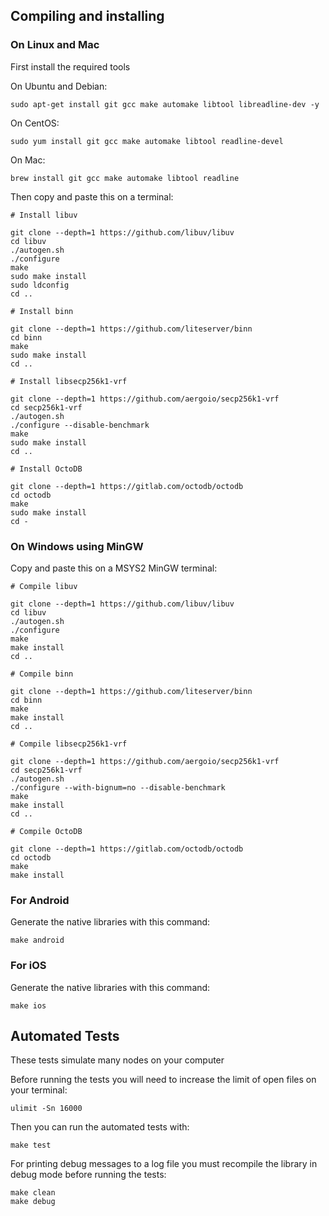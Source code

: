 ## Compiling and installing

### On Linux and Mac

First install the required tools

On Ubuntu and Debian:

```
sudo apt-get install git gcc make automake libtool libreadline-dev -y
```

On CentOS:

```
sudo yum install git gcc make automake libtool readline-devel
```

On Mac:

```
brew install git gcc make automake libtool readline
```

Then copy and paste this on a terminal:

```
# Install libuv

git clone --depth=1 https://github.com/libuv/libuv
cd libuv
./autogen.sh
./configure
make
sudo make install
sudo ldconfig
cd ..

# Install binn

git clone --depth=1 https://github.com/liteserver/binn
cd binn
make
sudo make install
cd ..

# Install libsecp256k1-vrf

git clone --depth=1 https://github.com/aergoio/secp256k1-vrf
cd secp256k1-vrf
./autogen.sh
./configure --disable-benchmark
make
sudo make install
cd ..

# Install OctoDB

git clone --depth=1 https://gitlab.com/octodb/octodb
cd octodb
make
sudo make install
cd -
```


### On Windows using MinGW

Copy and paste this on a MSYS2 MinGW terminal:

```
# Compile libuv

git clone --depth=1 https://github.com/libuv/libuv
cd libuv
./autogen.sh
./configure
make
make install
cd ..

# Compile binn

git clone --depth=1 https://github.com/liteserver/binn
cd binn
make
make install
cd ..

# Compile libsecp256k1-vrf

git clone --depth=1 https://github.com/aergoio/secp256k1-vrf
cd secp256k1-vrf
./autogen.sh
./configure --with-bignum=no --disable-benchmark
make
make install
cd ..

# Compile OctoDB

git clone --depth=1 https://gitlab.com/octodb/octodb
cd octodb
make
make install
```


### For Android

Generate the native libraries with this command:

```
make android
```


### For iOS

Generate the native libraries with this command:

```
make ios
```



Automated Tests
---------------

These tests simulate many nodes on your computer

Before running the tests you will need to increase the limit of open files on your terminal:

```
ulimit -Sn 16000
```

Then you can run the automated tests with:

```
make test
```

For printing debug messages to a log file you must recompile the library in debug mode before running the tests:

```
make clean
make debug
```
